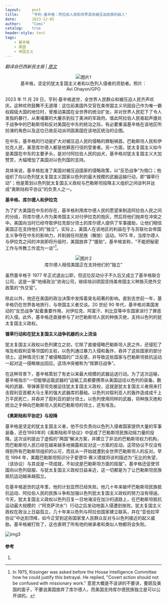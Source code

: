 ```yaml
---
layout:     post
title:      "亨利·基辛格：阿拉伯人民和世界其他被压迫民族的敌人"
date:       2023-12-05
author:     "Comi"
catalog:    true
header-style: text
tags:
    - 基辛格
    - 美国
    - 帝国主义
---
```


*翻译自巴西新民主报 | [原文](https://anovademocracia.com.br/henry-kissinger-inimigo-dos-povos-arabes-e-demais-povos-oprimidos-do-mundo/)*

<figure style="text-align: center;">
  <img src="https://anovademocracia.com.br/wp-content/uploads/2023/12/image-1-1.jpg" alt="图片1">
  <figcaption>基辛格，坚定的犹太复国主义者和以色列入侵者的资助者。照片：Avi Ohayon/GPO</figcaption>
</figure>

2023 年 11 月 29 日，亨利·基辛格逝世，全世界人民群众和被压迫人民齐声欢庆。这种欢欣鼓舞不无道理：这位前美国外交官在美帝国主义巩固自己作为唯一霸权超级大国的地位时，曾推动美国在全世界的统治扩张，并对世界人民犯下了令人发指的暴行，从柬埔寨的大屠杀到拉丁美洲的军政府。值此阿拉伯人民奋起声援处于战争中的巴勒斯坦和反对美国在中东的统治之际，有必要重温基辛格在该地区所扮演的角色以及这位已故反动派巩固美国在该地区统治的企图。

在中东，基辛格的行动是扩大对被压迫人民的侵略的罪魁祸首。巴勒斯坦人民和伊拉克人民，甚至库尔德人都是他罪恶行径的受害者。另一方面，犹太复国主义如今是美国在中东的主要矛头，是对付阿拉伯人民的凶犬，基辛格对犹太复国主义大加赞赏，大幅增加了美国对以色列国的支持。

具体来说，基辛格批准了美国对被压迫国家的侵略政策，以“反恐战争”为借口；他组织了向以色列犹太复国主义国家以色列的最大规模的武器运输行动，即“镍草行动”；他是策划以色列犹太复国主义政权与巴勒斯坦投降主义组织之间谈判并达成“奥斯陆和平协议”的负责人之一。

**基辛格、库尔德人和伊拉克**

为了扩大美国在中东的存在，基辛格利用库尔德人民的愿望来制造阿拉伯人民之间的分歧，将库尔德人作为美帝国主义对付伊拉克的炮灰，然后将他们抛弃在冲突之中。美国向当时已经夺取伊拉克部分领土的库尔德人提供了军事援助，让他们相信美国正在支持他们的“独立”。实际上，美国人在该地区的利益在于与苏联社会帝国主义争夺在中东的影响力，并削弱任何民族（解放）运动。1975 年，当库尔德人与伊拉克之间的冲突即将升级时，美国放弃了“援助”。基辛格宣称，“不能把秘密工作与传教工作混为一谈”[^1]。

<figure style="text-align: center;">
  <img src="https://pics.sputnik.cloudns.ch/file/dbacf27d2cc4a07007437.png" alt="图片2">
  <figcaption>库尔德人相信美国正在支持他们的“独立”</figcaption>
</figure>

虽然基辛格于 1977 年正式退出公职，但这位反动分子不久后又成立了基辛格联合公司，这是一家“地缘政治”咨询公司，继续培训顽固坚持美帝国主义种族灭绝外交政策的“外交官”。

除此以外，他还在美国的政治决策中发挥着臭名昭著的影响。直到去世前一年，基辛格仍在世界各地旅行，与帝国主义者交谈。20 世纪 90 年代，基辛格对美国发动的“反恐战争”起着重要作用，对伊拉克、阿富汗、利比亚等中东国家进行了罪恶的入侵。此外，基辛格还直接参与了对巴勒斯坦人民的种族灭绝，支持以色列的犹太复国主义政权。

**镍草行动和在犹太复国主义战争机器的火上浇油**

犹太复国主义政权以色列建立之初，它除了直接侵略巴勒斯坦人民之外，还侵犯了埃及和叙利亚等邻国的主权，以色列通过暴力入侵和轰炸，吞并了这些国家的部分领土。这种情况引发了被侵略国的广泛反感，并导致这些国家与巴勒斯坦抵抗运动一起对这一侵略做出回应。这场冲突被称为“赎罪日战争”。

在这种背景下，基辛格策划了有史以来最大规模的武器运送行动。为了这次运输，基辛格指示“一切能够运载武器的”运输工具都要携带从美国运往以色列的装备。数吨的武器、导弹甚至坦克被运往犹太复国主义政权，这就是犹太复国主义者用来打击叙利亚首都大马士革的强大武器库的基础。以色列对叙利亚人的轰炸造成成千上万平民死亡，并吞并了叙利亚的部分领土。以色列使用同样的武器，将种族灭绝和统治之手伸向巴勒斯坦人民和巴勒斯坦的领土，还有埃及。

**《奥斯陆和平协定》与投降**

基辛格是坚定的犹太复国主义者，他不仅负责向以色列入侵者国家提供大量的军事装备，还在1993年的《奥斯陆和平协议》中促成了巴勒斯坦民族动摇力量的投降。这次谈判提出了虚假的“两国”解决方案，并建立了非法的巴勒斯坦权力机构，而巴勒斯坦人民已经在越来越多地揭露和反对这一方案的反动。这项协议不仅没有得到所有巴勒斯坦组织的认可，而且从一开始就遭到全世界巴勒斯坦人的反对。早在 1994 年，美籍巴勒斯坦知识分子爱德华·赛义德就将谈判描述为“无比的失望，（该协议）与其说是一项成就，不如说是巴勒斯坦方面的屈服”。基辛格还促使邻国向以色列屈服、与犹太复国主义政权日益亲近，这一切都是为了让巴勒斯坦民族抵抗运动越来越孤立。

在基辛格逝世的这年里，他的计划显然已经失败。他几十年来破坏巴勒斯坦民族抵抗运动、阿拉伯人民的民族斗争和加强以色列犹太复国主义政权的努力没有得逞。今天，犹太复国主义政权以色列日复一日地淹没在加沙的道路上，在巴勒斯坦抵抗运动最大规模的（“阿克萨洪水”）行动之后发动地面入侵遭到挫败。犹太复国主义政权在政治上日益孤立，几十年来以色列与阿拉伯国家建立联系，并在“亚伯拉罕协议”中达到顶峰，如今正受到这些国家里人民群众反对与以色列接近的起义威胁。基辛格被打败了，这也表明了所有他的继承者和类似人物都将会失败。

![img3](https://pics.sputnik.cloudns.ch/file/2d85b8a22b5aeb7c0ee0e.jpg)



#### 参考

1. [^1]:In 1975, Kissinger was asked before the House Intelligence Committee how he could justify this betrayal. He replied, "Covert action should not be confused with missionary work." 意思大概是不该讲的不要讲，要顾及美国的面子，不要说美国放弃了库尔德人，而美国支持库尔德民族独立是可以公开讲的。